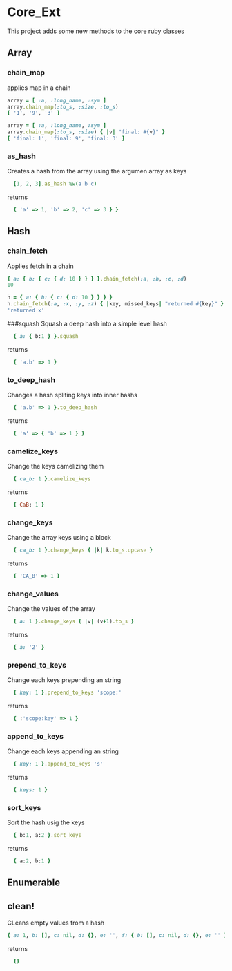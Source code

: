 Core_Ext
========

This project adds some new methods to the core ruby classes

## Array
### chain_map
applies map in a chain

```ruby
array = [ :a, :long_name, :sym ]
array.chain_map(:to_s, :size, :to_s)
[ '1', '9', '3' ]
```

```ruby
array = [ :a, :long_name, :sym ]
array.chain_map(:to_s, :size) { |v| "final: #{v}" }
[ 'final: 1', 'final: 9', 'final: 3' ]
```

### as_hash
Creates a hash from the array using the argumen array as keys

```ruby
  [1, 2, 3].as_hash %w(a b c)
```
returns
```ruby
  { 'a' => 1, 'b' => 2, 'c' => 3 } }
```

## Hash
### chain_fetch
Applies fetch in a chain

```ruby
{ a: { b: { c: { d: 10 } } } }.chain_fetch(:a, :b, :c, :d)
10
```
```ruby
h = { a: { b: { c: { d: 10 } } } }
h.chain_fetch(:a, :x, :y, :z) { |key, missed_keys| "returned #{key}" }
'returned x'
```

###squash
Squash a deep hash into a simple level hash

```ruby
  { a: { b:1 } }.squash
```
returns
```ruby
  { 'a.b' => 1 }
```

### to_deep_hash
Changes a hash spliting keys into inner hashs

```ruby
  { 'a.b' => 1 }.to_deep_hash
```
returns
```ruby
  { 'a' => { 'b' => 1 } }
```

### camelize_keys
Change the keys camelizing them

```ruby
  { ca_b: 1 }.camelize_keys
```
returns
```ruby
  { CaB: 1 }
```

### change_keys
Change the array keys using a block

```ruby
  { ca_b: 1 }.change_keys { |k| k.to_s.upcase }
```
returns
```ruby
  { 'CA_B' => 1 }
```

### change_values
Change the values of the array
```ruby
  { a: 1 }.change_keys { |v| (v+1).to_s }
```
returns
```ruby
  { a: '2' }
```

### prepend_to_keys
Change each keys prepending an string

```ruby
  { key: 1 }.prepend_to_keys 'scope:'
```
returns
```ruby
  { :'scope:key' => 1 }
```
### append_to_keys
Change each keys appending an string

```ruby
  { key: 1 }.append_to_keys 's'
```
returns
```ruby
  { keys: 1 }
```

### sort_keys
Sort the hash usig the keys

```ruby
  { b:1, a:2 }.sort_keys
```
returns
```ruby
  { a:2, b:1 }
```

## Enumerable

## clean!
CLeans empty values from a hash
```ruby
{ a: 1, b: [], c: nil, d: {}, e: '', f: { b: [], c: nil, d: {}, e: '' } }.clean!
```
returns
```ruby
  {}
```